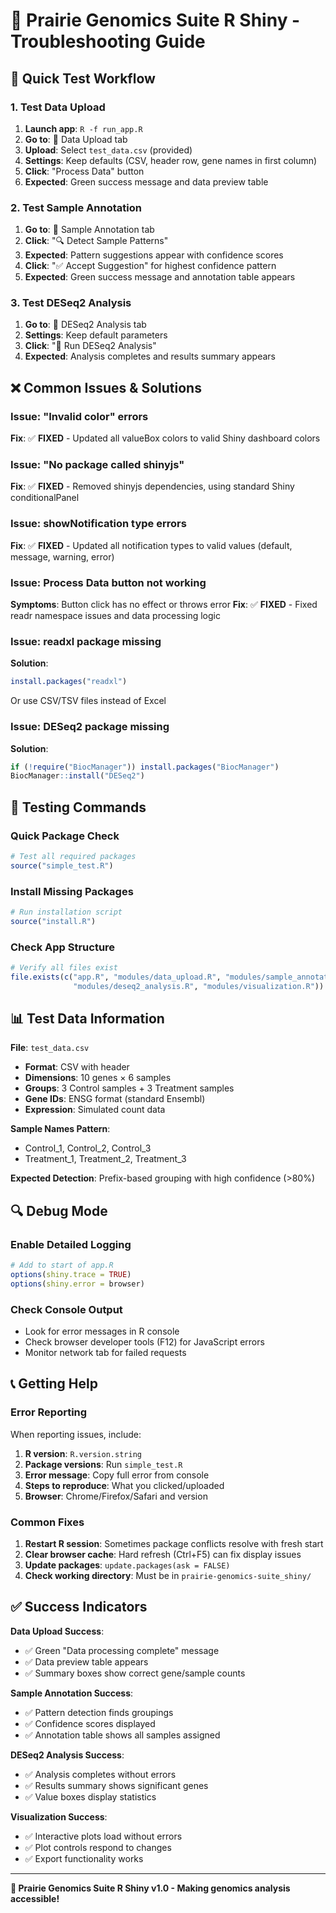 # 🔧 Prairie Genomics Suite R Shiny - Troubleshooting Guide

## 🚀 Quick Test Workflow

### 1. Test Data Upload
1. **Launch app**: `R -f run_app.R`
2. **Go to**: 📁 Data Upload tab
3. **Upload**: Select `test_data.csv` (provided)
4. **Settings**: Keep defaults (CSV, header row, gene names in first column)
5. **Click**: "Process Data" button
6. **Expected**: Green success message and data preview table

### 2. Test Sample Annotation  
1. **Go to**: 🧬 Sample Annotation tab
2. **Click**: "🔍 Detect Sample Patterns" 
3. **Expected**: Pattern suggestions appear with confidence scores
4. **Click**: "✅ Accept Suggestion" for highest confidence pattern
5. **Expected**: Green success message and annotation table appears

### 3. Test DESeq2 Analysis
1. **Go to**: 🚀 DESeq2 Analysis tab
2. **Settings**: Keep default parameters
3. **Click**: "🚀 Run DESeq2 Analysis"
4. **Expected**: Analysis completes and results summary appears

## ❌ Common Issues & Solutions

### Issue: "Invalid color" errors
**Fix**: ✅ **FIXED** - Updated all valueBox colors to valid Shiny dashboard colors

### Issue: "No package called shinyjs"
**Fix**: ✅ **FIXED** - Removed shinyjs dependencies, using standard Shiny conditionalPanel

### Issue: showNotification type errors
**Fix**: ✅ **FIXED** - Updated all notification types to valid values (default, message, warning, error)

### Issue: Process Data button not working
**Symptoms**: Button click has no effect or throws error
**Fix**: ✅ **FIXED** - Fixed readr namespace issues and data processing logic

### Issue: readxl package missing
**Solution**: 
```r
install.packages("readxl")
```
Or use CSV/TSV files instead of Excel

### Issue: DESeq2 package missing
**Solution**:
```r
if (!require("BiocManager")) install.packages("BiocManager")
BiocManager::install("DESeq2")
```

## 🧪 Testing Commands

### Quick Package Check
```r
# Test all required packages
source("simple_test.R")
```

### Install Missing Packages
```r
# Run installation script
source("install.R")
```

### Check App Structure
```r
# Verify all files exist
file.exists(c("app.R", "modules/data_upload.R", "modules/sample_annotation.R", 
              "modules/deseq2_analysis.R", "modules/visualization.R"))
```

## 📊 Test Data Information

**File**: `test_data.csv`
- **Format**: CSV with header
- **Dimensions**: 10 genes × 6 samples
- **Groups**: 3 Control samples + 3 Treatment samples
- **Gene IDs**: ENSG format (standard Ensembl)
- **Expression**: Simulated count data

**Sample Names Pattern**:
- Control_1, Control_2, Control_3
- Treatment_1, Treatment_2, Treatment_3

**Expected Detection**: Prefix-based grouping with high confidence (>80%)

## 🔍 Debug Mode

### Enable Detailed Logging
```r
# Add to start of app.R
options(shiny.trace = TRUE)
options(shiny.error = browser)
```

### Check Console Output
- Look for error messages in R console
- Check browser developer tools (F12) for JavaScript errors
- Monitor network tab for failed requests

## 📞 Getting Help

### Error Reporting
When reporting issues, include:
1. **R version**: `R.version.string`
2. **Package versions**: Run `simple_test.R`
3. **Error message**: Copy full error from console
4. **Steps to reproduce**: What you clicked/uploaded
5. **Browser**: Chrome/Firefox/Safari and version

### Common Fixes
1. **Restart R session**: Sometimes package conflicts resolve with fresh start
2. **Clear browser cache**: Hard refresh (Ctrl+F5) can fix display issues  
3. **Update packages**: `update.packages(ask = FALSE)`
4. **Check working directory**: Must be in `prairie-genomics-suite_shiny/`

## ✅ Success Indicators

**Data Upload Success**:
- ✅ Green "Data processing complete" message
- ✅ Data preview table appears
- ✅ Summary boxes show correct gene/sample counts

**Sample Annotation Success**:
- ✅ Pattern detection finds groupings
- ✅ Confidence scores displayed
- ✅ Annotation table shows all samples assigned

**DESeq2 Analysis Success**:
- ✅ Analysis completes without errors
- ✅ Results summary shows significant genes
- ✅ Value boxes display statistics

**Visualization Success**:
- ✅ Interactive plots load without errors
- ✅ Plot controls respond to changes
- ✅ Export functionality works

---

**🧬 Prairie Genomics Suite R Shiny v1.0 - Making genomics analysis accessible!**